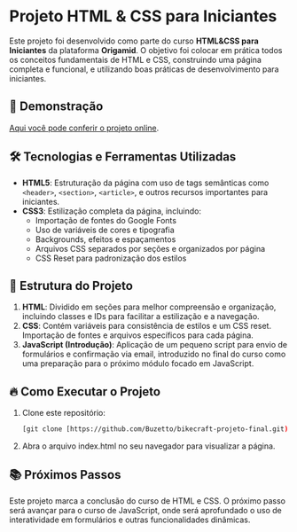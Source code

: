 # Projeto HTML & CSS para Iniciantes

Este projeto foi desenvolvido como parte do curso **HTML&CSS para Iniciantes** da plataforma **Origamid**. O objetivo foi colocar em prática todos os conceitos fundamentais de HTML e CSS, construindo uma página completa e funcional, e utilizando boas práticas de desenvolvimento para iniciantes.

## 🚀 Demonstração
[Aqui você pode conferir o projeto online](bikecraft-projeto-final.vercel.app).

## 🛠️ Tecnologias e Ferramentas Utilizadas

- **HTML5**: Estruturação da página com uso de tags semânticas como `<header>`, `<section>`, `<article>`, e outros recursos importantes para iniciantes.
- **CSS3**: Estilização completa da página, incluindo:
  - Importação de fontes do Google Fonts
  - Uso de variáveis de cores e tipografia
  - Backgrounds, efeitos e espaçamentos
  - Arquivos CSS separados por seções e organizados por página
  - CSS Reset para padronização dos estilos

## 📐 Estrutura do Projeto

1. **HTML**: Dividido em seções para melhor compreensão e organização, incluindo classes e IDs para facilitar a estilização e a navegação.
2. **CSS**: Contém variáveis para consistência de estilos e um CSS reset. Importação de fontes e arquivos específicos para cada página.
3. **JavaScript (Introdução)**: Aplicação de um pequeno script para envio de formulários e confirmação via email, introduzido no final do curso como uma preparação para o próximo módulo focado em JavaScript.

## 🔥 Como Executar o Projeto

1. Clone este repositório:
   ```bash
   [git clone [https://github.com/Buzetto/bikecraft-projeto-final.git)]
   
2. Abra o arquivo index.html no seu navegador para visualizar a página.

## 📚 Próximos Passos

Este projeto marca a conclusão do curso de HTML e CSS. O próximo passo será avançar para o curso de JavaScript, onde será aprofundado o uso de interatividade em formulários e outras funcionalidades dinâmicas.
